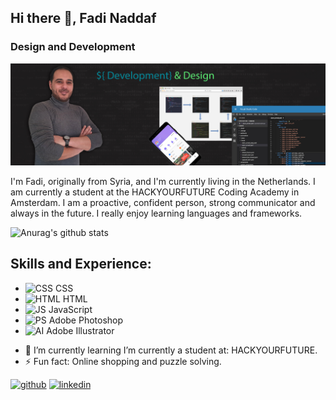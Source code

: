 ## Hi there 👋, Fadi Naddaf
### Design and Development
![Design and Development](https://github.com/F-Naddaf/F-Naddaf/blob/main/GitHub%20Profile%20image-New.jpg)

I'm Fadi, originally from Syria, and I'm currently living in the Netherlands.
I am currently a student at the HACKYOURFUTURE Coding Academy in Amsterdam.
I am a proactive, confident person, strong communicator and always in the future.
I really enjoy learning languages and frameworks.


![Anurag's github stats](https://github-readme-stats.vercel.app/api?username=F-Naddaf)


## Skills and Experience:
* <img src='https://i.ibb.co/km8MJGM/CSS.png' alt='CSS' height='40'> CSS
* <img src='https://i.ibb.co/qWGVFZ9/HTML.png' alt='HTML' height='40'>  HTML
* <img src='https://i.ibb.co/Ms2GV1p/JS.png' alt='JS' height='40'> JavaScript
* <img src='https://i.ibb.co/TKyFTPz/PS.png' alt='PS' height='40'> Adobe Photoshop
* <img src='https://i.ibb.co/VDD9Bwp/AI.png' alt='AI' height='40'> Adobe Illustrator


- 🌱 I’m currently learning I’m currently a student at: HACKYOURFUTURE. 
- ⚡ Fun fact: Online shopping and puzzle solving. 


[<img src='https://cdn.jsdelivr.net/npm/simple-icons@3.0.1/icons/github.svg' alt='github' height='40'>](https://github.com/F-Naddaf)  [<img src='https://cdn.jsdelivr.net/npm/simple-icons@3.0.1/icons/linkedin.svg' alt='linkedin' height='40'>](https://www.linkedin.com/in/fadi-naddaf-a04ba7196/)  

